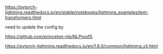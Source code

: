 https://pytorch-lightning.readthedocs.io/en/stable/notebooks/lightning_examples/text-transformers.html


need to update the config by 

https://github.com/princeton-nlp/NLProofS

https://pytorch-lightning.readthedocs.io/en/1.6.0/common/lightning_cli.html
